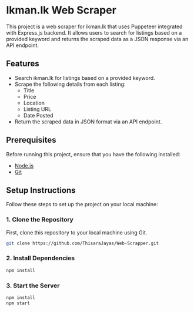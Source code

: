 # Ikman.lk Web Scraper

This project is a web scraper for ikman.lk that uses Puppeteer integrated with Express.js backend. It allows users to search for listings based on a provided keyword and returns the scraped data as a JSON response via an API endpoint.

## Features

- Search ikman.lk for listings based on a provided keyword.
- Scrape the following details from each listing:
  - Title
  - Price
  - Location
  - Listing URL
  - Date Posted
- Return the scraped data in JSON format via an API endpoint.

## Prerequisites

Before running this project, ensure that you have the following installed:

- [Node.js](https://nodejs.org/)
- [Git](https://git-scm.com/)

## Setup Instructions

Follow these steps to set up the project on your local machine:

### 1. Clone the Repository

First, clone this repository to your local machine using Git.

```bash
git clone https://github.com/ThisaraJayas/Web-Scrapper.git
```

### 2. Install Dependencies
```bash
npm install
```

### 3. Start the Server
```bash
npm install
npm start